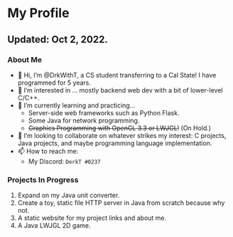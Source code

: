 # My Profile
## Updated: Oct 2, 2022.

### About Me
- 👋 Hi, I’m @DrkWithT, a CS student transferring to a Cal State! I have programmed for 5 years.
- 👀 I’m interested in ... mostly backend web dev with a bit of lower-level C/C++.
- 🌱 I’m currently learning and practicing...
  - Server-side web frameworks such as Python Flask.
  - Some Java for network programming.
  - ~~Graphics Programming with OpenGL 3.3 or LWJGL!~~ (On Hold.)
- 💞️ I’m looking to collaborate on whatever strikes my interest: C projects, Java projects, and maybe programming language implementation.
- 📫 How to reach me:
  - My Discord: `DerkT #0237`

### Projects In Progress
 1. Expand on my Java unit converter.
 2. Create a toy, static file HTTP server in Java from scratch because why not.
 3. A static website for my project links and about me.
 4. A Java LWJGL 2D game.

<!---
DrkWithT/DrkWithT is a ✨ special ✨ repository because its `README.md` (this file) appears on your GitHub profile.
You can click the Preview link to take a look at your changes.
--->
